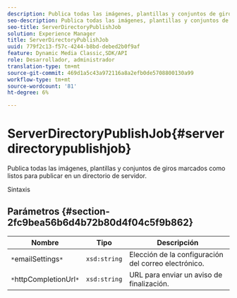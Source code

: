 ```yaml
---
description: Publica todas las imágenes, plantillas y conjuntos de giros marcados como listos para publicar en un directorio de servidor.
seo-description: Publica todas las imágenes, plantillas y conjuntos de giros marcados como listos para publicar en un directorio de servidor.
seo-title: ServerDirectoryPublishJob
solution: Experience Manager
title: ServerDirectoryPublishJob
uuid: 779f2c13-f57c-4244-b8bd-debed2b0f9af
feature: Dynamic Media Classic,SDK/API
role: Desarrollador, administrador
translation-type: tm+mt
source-git-commit: 469d1a5c43a972116a8a2efb0de5708800130a99
workflow-type: tm+mt
source-wordcount: '81'
ht-degree: 6%

---
```



# ServerDirectoryPublishJob{#serverdirectorypublishjob}

Publica todas las imágenes, plantillas y conjuntos de giros marcados como listos para publicar en un directorio de servidor.

Sintaxis

## Parámetros {#section-2fc9bea56b6d4b72b80d4f04c5f9b862}

| Nombre | Tipo | Descripción |
|---|---|---|
| `*`emailSettings`*` | `xsd:string` | Elección de la configuración del correo electrónico. |
| `*`httpCompletionUrl`*` | `xsd:string` | URL para enviar un aviso de finalización. |

